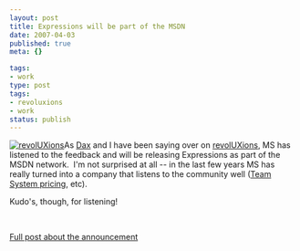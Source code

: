 ```yaml
---
layout: post
title: Expressions will be part of the MSDN
date: 2007-04-03
published: true
meta: {}

tags:
- work
type: post
tags:
- revoluxions
- work
status: publish
---
```



[![revolUXions](http://media.eick.us/2011/05/388628564_ec67e676cc_m.jpg)](http://ux.nukeation.com)As [Dax](http://www.nukeation.net) and I have been saying over on [revolUXions](http://www.revolUXions.com), MS has listened to the feedback and will be releasing Expressions as part of the MSDN network.  I'm not surprised at all -- in the last few years MS has really turned into a company that listens to the community well ([Team System pricing](http://www.larkware.com/editorials/vs2005.html), etc).



Kudo's, though, for listening!



 



[Full post about the announcement](http://blogs.msdn.com/somasegar/archive/2007/04/03/listening-to-your-feedback-expression-and-msdn.aspx)

